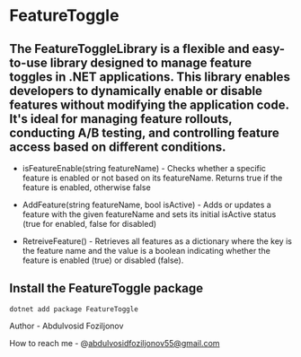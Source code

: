 # FeatureToggle

## The **FeatureToggleLibrary** is a flexible and easy-to-use library designed to manage feature toggles in .NET applications. This library enables developers to dynamically enable or disable features without modifying the application code. It's ideal for managing feature rollouts, conducting A/B testing, and controlling feature access based on different conditions.


- isFeatureEnable(string featureName) - Checks whether a specific feature is enabled or not based on its featureName. Returns true if the feature is enabled, otherwise false

- AddFeature(string featureName, bool isActive) - Adds or updates a feature with the given featureName and sets its initial isActive status (true for enabled, false for disabled)

- RetreiveFeature() - Retrieves all features as a dictionary where the key is the feature name and the value is a boolean indicating whether the feature is enabled (true) or disabled (false).


## Install the FeatureToggle package

```
dotnet add package FeatureToggle
```


Author - Abdulvosid Foziljonov

How to reach me - @abdulvosidfoziljonov55@gmail.com




